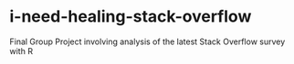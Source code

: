 # i-need-healing-stack-overflow
Final Group Project involving analysis of the latest Stack Overflow survey with R
